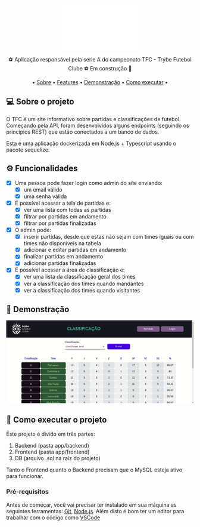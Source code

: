 <p align="center">
    <img src="negative_logo.png" height="120" width="200" alt="TFC" />
</p>

<p align="center">⚽ Aplicação responsável pela serie A do campeonato TFC - Trybe Futebol Clube ⚽ Em construção 🚧</p>

<p align="center">
• <a href="#-sobre-o-projeto">Sobre</a> •
 <a href="#%EF%B8%8F-funcionalidades">Features</a> • 
 <a href="#-demonstra%C3%A7%C3%A3o">Demonstração</a> • 
 <a href="#-como-executar-o-projeto">Como executar</a> • 
</p>

## 💻 Sobre o projeto

O TFC é um site informativo sobre partidas e classificações de futebol. Começando pela API, foram desenvolvidos alguns endpoints (seguindo os princípios REST) que estão conectados a um banco de dados.

Esta é uma aplicação dockerizada em Node.js + Typescript usando o pacote sequelize.

## ⚙️ Funcionalidades

- [x] Uma pessoa pode fazer login como admin do site enviando:
  - [x] um email válido
  - [x] uma senha válida

- [x] É possível acessar a tela de partidas e:
  - [x] ver uma lista com todas as partidas
  - [x] filtrar por partidas em andamento
  - [x] filtrar por partidas finalizadas

- [x] O admin pode:
    - [x] inserir partidas, desde que estas não sejam com times iguais ou com times não disponíveis na tabela 
    - [x] adicionar e editar partidas em andamento
    - [x] finalizar partidas em andamento 
    - [x] adicionar partidas finalizadas

- [x] É possível acessar a área de classificação e:
  - [x] ver uma lista da classificação geral dos times
  - [x] ver a classificação dos times quando mandantes
  - [x] ver a classificação dos times quando visitantes 

## 🎨 Demonstração

<p align="center">
  <img alt="TFC-app" title="#TFC" src="tfc.gif" width="800px">
</p>

## 🚀 Como executar o projeto

Este projeto é divido em três partes:
1. Backend (pasta app/backend) 
2. Frontend (pasta app/frontend)
3. DB (arquivo .sql na raíz do projeto)

Tanto o Frontend quanto o Backend precisam que o MySQL esteja ativo para funcionar.

### Pré-requisitos

Antes de começar, você vai precisar ter instalado em sua máquina as seguintes ferramentas:
[Git](https://git-scm.com), [Node.js](https://nodejs.org/en/). 
Além disto é bom ter um editor para trabalhar com o código como [VSCode](https://code.visualstudio.com/)
